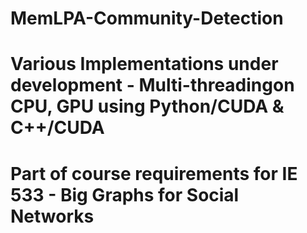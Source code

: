 # MemLPA-Community-Detection
# Various Implementations under development - Multi-threadingon CPU, GPU using Python/CUDA & C++/CUDA
# Part of course requirements for IE 533 - Big Graphs for Social Networks

